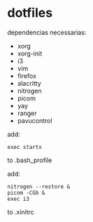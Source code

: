 # dotfiles

dependencias necessarias:
- xorg
- xorg-init
- i3
- vim
- firefox
- alacritty
- nitrogen
- picom
- yay
- ranger
- pavucontrol

add:
```
exec startx
```
to .bash_profile

add:
```
nitrogen --restore &  
picom -CGb &  
exec i3  
```
to .xinitrc
